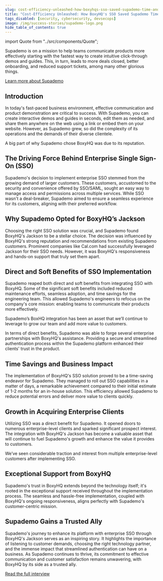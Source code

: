 ```yaml
---
slug: cost-efficiency-unleashed-how-boxyhqs-sso-saved-supademo-time-and-money
title: "Cost-Efficiency Unleashed: How BoxyHQ's SSO Saved Supademo Time and Money"
tags_disabled: [security, cybersecurity, devsecops]
image: /img/success-stories/supademo-logo.png
hide_table_of_contents: true
---
```


import Quote from "../src/components/Quote";

Supademo is on a mission to help teams communicate products more effectively starting with the fastest way to create intuitive click-through demos and guides.
This, in turn, leads to more deals closed, better onboarding, and reduced support tickets, among many other glorious things.

<div style={{ textAlign: "center" }}>
  <a href="https://supademo.com" target="_blank" className="button button-primary">Learn more about Supademo</a>
</div>

## Introduction

In today's fast-paced business environment, effective communication and product demonstration are critical to success. With Supademo, you can create interactive demos and guides in seconds, edit them as needed, and share them anywhere on the web using a link or embed them on your website. However, as Supademo grew, so did the complexity of its operations and the demands of their diverse clientele.

<Quote author="Joseph Lee" title="Co-founder Supademo" avatar="/img/success-stories/joseph-lee-supademo.jpeg">
A big part of why Supademo chose BoxyHQ was due to its reputation.
</Quote>

## The Driving Force Behind Enterprise Single Sign-On (SSO)

Supademo's decision to implement enterprise SSO stemmed from the growing demand of larger customers. These customers, accustomed to the security and convenience offered by SSO/SAML, sought an easy way to manage access and permissions across multiple services. While SSO wasn't a deal-breaker, Supademo aimed to ensure a seamless experience for its customers, aligning with their preferred workflow.

## Why Supademo Opted for BoxyHQ’s Jackson

Choosing the right SSO solution was crucial, and Supademo found BoxyHQ's Jackson to be a stellar choice. The decision was influenced by BoxyHQ's strong reputation and recommendations from existing Supademo customers. Prominent companies like Cal.com had successfully leveraged Jackson for their SSO needs. However, it was BoxyHQ's responsiveness and hands-on support that truly set them apart.

## Direct and Soft Benefits of SSO Implementation

Supademo reaped both direct and soft benefits from integrating SSO with BoxyHQ. Some of the significant soft benefits included reduced maintenance efforts, seamless adoption, and time savings for the engineering team. This allowed Supademo's engineers to refocus on the company's core mission: enabling teams to communicate their products more effectively.

<Quote author="Joseph Lee" title="Co-founder Supademo" avatar="/img/success-stories/joseph-lee-supademo.jpeg">
Supademo’s BoxHQ integration has been an asset that we’ll continue to leverage to grow our team and add more value to customers.
</Quote>

In terms of direct benefits, Supademo was able to forge several enterprise partnerships with BoxyHQ's assistance. Providing a secure and streamlined authentication process within the Supademo platform enhanced their clients' trust in the product.

## Time Savings and Business Impact

The implementation of BoxyHQ's SSO solution proved to be a time-saving endeavor for Supademo. They managed to roll out SSO capabilities in a matter of days, a remarkable achievement compared to their initial estimate of 1-2 months for an in-house solution. This efficiency allowed Supademo to reduce potential errors and deliver more value to clients quickly.

## Growth in Acquiring Enterprise Clients

Utilizing SSO was a direct benefit for Supademo. It opened doors to numerous enterprise-level clients and sparked significant prospect interest. The integration with BoxyHQ's Jackson has become a valuable asset that will continue to fuel Supademo's growth and enhance the value it provides to customers.

<Quote author="Joseph Lee" title="Co-founder Supademo" avatar="/img/success-stories/joseph-lee-supademo.jpeg">
  We’ve seen considerable traction and interest from multiple enterprise-level customers after implementing SSO.
</Quote>

## Exceptional Support from BoxyHQ

Supademo's trust in BoxyHQ extends beyond the technology itself; it's rooted in the exceptional support received throughout the implementation process. The seamless and hassle-free implementation, coupled with BoxyHQ's ongoing responsiveness, aligns perfectly with Supademo's customer-centric mission.

## Supademo Gains a Trusted Ally

Supademo's journey to enhance its platform with enterprise SSO through BoxyHQ's Jackson serves as an inspiring story. It highlights the importance of listening to customer demands, choosing the right technology partner, and the immense impact that streamlined authentication can have on a business. As Supademo continues to thrive, its commitment to effective communication and customer satisfaction remains unwavering, with BoxyHQ by its side as a trusted ally.

<div style={{ textAlign: "center" }}>
  <a href="/blog/boosting-trust-and-efficiency-a-conversation-with-supademos-ceo" className="button button-primary">Read the full interview</a>
</div>
